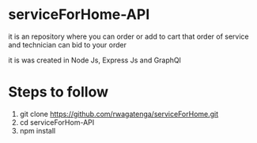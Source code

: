 # serviceForHome-API
it is an repository where you can order or add to cart that order of service and technician can bid to your order 

it is was created in Node Js, Express Js and GraphQl

# Steps to follow

1. git clone https://github.com/rwagatenga/serviceForHome.git<br/>
2. cd serviceForHom-API <br/>
3. npm install <br/>
